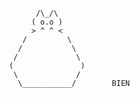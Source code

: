            /\_/\  
          ( o.o ) 
          > ^ ^ < 
        /         \ 
       /           \ 
      /             \ 
     (               ) 
      \             /  
       \___________/        BIEN
